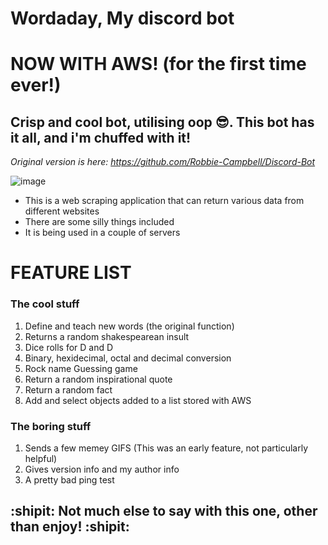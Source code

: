 # Wordaday, My discord bot

# NOW WITH AWS! (for the first time ever!)

## Crisp and cool bot, utilising oop :sunglasses:. This bot has it all, and i'm chuffed with it!
_Original version is here: https://github.com/Robbie-Campbell/Discord-Bot_

![image](https://user-images.githubusercontent.com/56073739/109826218-7b133f00-7c32-11eb-92c1-246d3b4f913d.png)

- This is a web scraping application that can return various data from different websites
- There are some silly things included
- It is being used in a couple of servers

# FEATURE LIST

### The cool stuff
1. Define and teach new words (the original function)
2. Returns a random shakespearean insult
3. Dice rolls for D and D
4. Binary, hexidecimal, octal and decimal conversion
5. Rock name Guessing game
6. Return a random inspirational quote
7. Return a random fact
8. Add and select objects added to a list stored with AWS

### The boring stuff
1. Sends a few memey GIFS (This was an early feature, not particularly helpful)
2. Gives version info and my author info
3. A pretty bad ping test

## :shipit: Not much else to say with this one, other than enjoy! :shipit:
